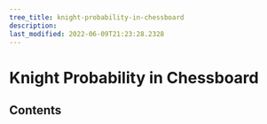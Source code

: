 ```yaml
---
tree_title: knight-probability-in-chessboard
description: 
last_modified: 2022-06-09T21:23:28.2328
---
```


# Knight Probability in Chessboard

## Contents
